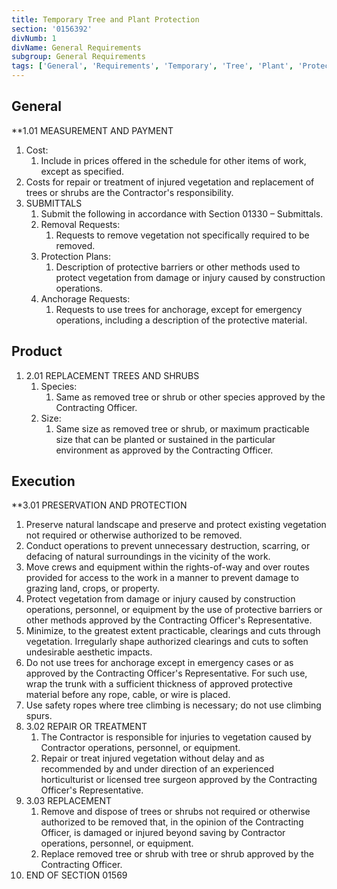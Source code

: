```yaml
---
title: Temporary Tree and Plant Protection
section: '0156392'
divNumb: 1
divName: General Requirements
subgroup: General Requirements
tags: ['General', 'Requirements', 'Temporary', 'Tree', 'Plant', 'Protection']
---
```


## General

 **1.01 MEASUREMENT AND PAYMENT
   1. Cost:
       1. Include in prices offered in the schedule for other items of work, except as specified.
1. Costs for repair or treatment of injured vegetation and replacement of trees or shrubs are the Contractor's responsibility.
2. SUBMITTALS
   1. Submit the following in accordance with Section 01330 – Submittals.
   2. Removal Requests:
      1. Requests to remove vegetation not specifically required to be removed.
   3. Protection Plans:
      1. Description of protective barriers or other methods used to protect vegetation from damage or injury caused by construction operations.
   4. Anchorage Requests:
      1. Requests to use trees for anchorage, except for emergency operations, including a description of the protective material.

## Product

1. 2.01 REPLACEMENT TREES AND SHRUBS
   1. Species:
      1. Same as removed tree or shrub or other species approved by the Contracting Officer.
   1. Size:
      1. Same size as removed tree or shrub, or maximum practicable size that can be planted or sustained in the particular environment as approved by the Contracting Officer.
   
## Execution

 **3.01 PRESERVATION AND PROTECTION
   1. Preserve natural landscape and preserve and protect existing vegetation not required or otherwise authorized to be removed.
   2. Conduct operations to prevent unnecessary destruction, scarring, or defacing of natural surroundings in the vicinity of the work.
   3. Move crews and equipment within the rights-of-way and over routes provided for access to the work in a manner to prevent damage to grazing land, crops, or property.
   4. Protect vegetation from damage or injury caused by construction operations, personnel, or equipment by the use of protective barriers or other methods approved by the Contracting Officer's Representative.
   5. Minimize, to the greatest extent practicable, clearings and cuts through vegetation. Irregularly shape authorized clearings and cuts to soften undesirable aesthetic impacts.
   6. Do not use trees for anchorage except in emergency cases or as approved by the Contracting Officer's Representative. For such use, wrap the trunk with a sufficient thickness of approved protective material before any rope, cable, or wire is placed.
   7. Use safety ropes where tree climbing is necessary; do not use climbing spurs.
1. 3.02 REPAIR OR TREATMENT
   1. The Contractor is responsible for injuries to vegetation caused by Contractor operations, personnel, or equipment.
   2. Repair or treat injured vegetation without delay and as recommended by and under direction of an experienced horticulturist or licensed tree surgeon approved by the Contracting Officer's Representative.
2. 3.03 REPLACEMENT
   1. Remove and dispose of trees or shrubs not required or otherwise authorized to be removed that, in the opinion of the Contracting Officer, is damaged or injured beyond saving by Contractor operations, personnel, or equipment.
   2. Replace removed tree or shrub with tree or shrub approved by the Contracting Officer.
3. END OF SECTION 01569

